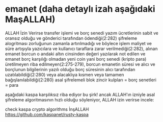 # emanet (daha detaylı izah aşağıdaki MaşALLAH)
ALLAH İzin Verirse transfer işlemi ve borç senedi yazım ücretlerinin sabit ve oransız olduğu ve gönderici tarafından ödendiği(2:282) şifreleme alogritması zorluğunun zamanla artırılmadığı ve böylece işlem maliyet ve süre artışıyla yazıcılara ve kullanıcı taraflara zarar verilmediği(2:282), alınan emanet borcun o andaki altın cinsinden değeri yazılarak not edilen ve emanet borç karşılığı olmadan yeni coin yani borç senedi (kripto para) üretilmeyen riba edilmeyen(2:275-279), borcun emanetin süresi ve alıcı ve borçlunun bilgilerinin yazılı olduğu borç süresinin alıcı tarafından uzatılabildiği(2:280) veya alacaklıya kısmen veya tamamen bağışlanılabildiği(2:280) asal şifrelemeli blok zincir kulpları = borç senetleri = para

aşağıdaki kaspa karşılıksız riba ediyor bu şirk! ancak ALLAH'ın izniyle asal şifreleme algoritmasının hızlı olduğu söyleniyor, ALLAH izin verirse incele:

check kaspa crypto algorithms İnşALLAH https://github.com/kaspanet/rusty-kaspa
